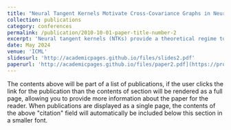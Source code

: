```yaml
---
title: "Neural Tangent Kernels Motivate Cross-Covariance Graphs in Neural Networks"
collection: publications
category: conferences
permalink: /publication/2010-10-01-paper-title-number-2
excerpt: 'Neural tangent kernels (NTKs) provide a theoretical regime to analyze the learning and generalization behavior of over-parametrized neural networks. By leveraging the structure of NTKs for graph neural networks (GNNs), we theoretically investigate NTKs and alignment, where our analysis reveals that optimizing the alignment translates to optimizing the graph representation in a GNN. Our results further establish theoretical guarantees on the optimality of the alignment for a two-layer GNN and these guarantees are characterized by the graph representation being a function of the cross-covariance between the input and the output data. The theoretical insights drawn from the analysis of NTKs are validated by our experiments focused on a multi-variate time series prediction task.'
date: May 2024
venue: 'ICML'
slidesurl: 'http://academicpages.github.io/files/slides2.pdf'
paperurl: 'http://academicpages.github.io/files/paper2.pdf](https://proceedings.mlr.press/v235/khalafi24a.html'
---
```


The contents above will be part of a list of publications, if the user clicks the link for the publication than the contents of section will be rendered as a full page, allowing you to provide more information about the paper for the reader. When publications are displayed as a single page, the contents of the above "citation" field will automatically be included below this section in a smaller font.
